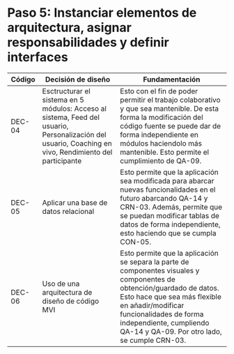 # Paso 5: Instanciar elementos de arquitectura, asignar responsabilidades y definir interfaces

| Código | Decisión de diseño | Fundamentación|
|---|---|---|
DEC-04 | Esctructurar el sistema en 5 módulos: Acceso al sistema, Feed del usuario, Personalización del usuario, Coaching en vivo, Rendimiento del participante | Esto con el fin de poder permitir el trabajo colaborativo y que sea mantenible. De esta forma la modificación del código fuente se puede dar de forma independiente en módulos haciendolo más mantenible. Esto permite el cumplimiento de QA-09. 
DEC-05| Aplicar una base de datos relacional | Esto permite que la aplicación sea modificada para abarcar nuevas funcionalidades en el futuro abarcando QA-14 y CRN-03. Además, permite que se puedan modificar tablas de datos de forma independiente, esto haciendo que se cumpla CON-05.
DEC-06 | Uso de una arquitectura de diseño de código MVI | Esto permite que la aplicación se separa la parte de componentes visuales y componentes de obtención/guardado de datos. Esto hace que sea más flexible en añadir/modificar funcionalidades de forma independiente, cumpliendo QA-14 y QA-09. Por otro lado, se cumple CRN-03.